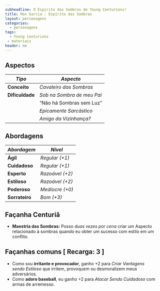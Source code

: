 ```yaml
---
subheadline: O Espírito das Sombras de Young Centurions!
title: Max Garcia - Espírito das Sombras
layout: personagens
categories:
  - personagens
tags:
  - Young Centurions
 - materiais
header: no
---
```



## Aspectos

| ***Tipo***       | ***Aspecto***                                               |
|------------------|-------------------------------------------------------------|
| __Conceito__     | _Cavaleiro das Sombras_                                     |
| __Dificuldade__  | _Sob na Sombra de meu Pai_      |
|                  | “Não há Sombras sem Luz”     |
|                  | _Epicamente Sarcástico_                                      |
|                  | _Amigo da Vizinhança?_   |

## Abordagens

| ***Abordagem*** | ***Nível***     |
|-----------------|-----------------|
| __Ágil__        | _Regular (+1)_  |
| __Cuidadoso__   | _Regular (+1)_  |
| __Esperto__     | _Razoável (+2)_ |
| __Estiloso__    | _Razoável (+2)_ |
| __Poderoso__    | _Medíocre (+0)_ |
| __Sorrateiro__  | _Bom (+3)_      |

## Façanha Centuriã

+ __Maestria das Sombras:__ Posso _duas vezes por cena_ criar um Aspecto relacionado à sombras quando eu obter um sucesso com estilo em um conflito.

## Façanhas comuns [ Recarga: 3 ]

+ Como sou __irritante e provocador__, ganho +2 para _Criar Vantagens sendo Estiloso_ que irritem, provoquem ou desmoralizem meus adversários.
+ Como __adoro baseball__, eu ganho +2 para _Atacar Sendo Cuidadoso_ com armas de arremesso.

